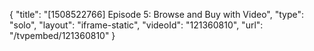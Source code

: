{
    "title": "[1508522766] Episode 5: Browse and Buy with Video",
    "type": "solo",
    "layout": "iframe-static",
    "videoId": "121360810",
    "url": "\/tvpembed\/121360810"
}